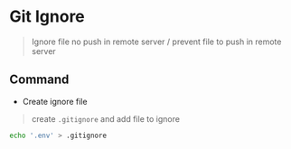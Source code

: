 # Git Ignore
> Ignore file no push in remote server / prevent file to push in remote server

## Command

- Create ignore file
> create `.gitignore` and add file to ignore

```sh
echo '.env' > .gitignore
```